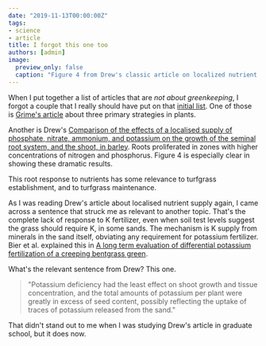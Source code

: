 ```yaml
---
date: "2019-11-13T00:00:00Z"
tags:
- science
- article
title: I forgot this one too
authors: [admin]
image:
  preview_only: false
  caption: "Figure 4 from Drew's classic article on localized nutrient supply to roots."
---
```


When I put together a list of articles that are *not about greenkeeping*, I forgot a couple that I really should have put on that [initial list](https://www.asianturfgrass.com/2019-10-11-so-much-to-learn-about-in-this-world/). One of those is [Grime's article](https://www.asianturfgrass.com/2019-10-31-competition-stress-disturbance/) about three primary strategies in plants.

Another is Drew's [Comparison of the effects of a localised supply of phosphate, nitrate, ammonium, and potassium on the growth of the seminal root system, and the shoot, in barley](https://doi.org/10.1111/j.1469-8137.1975.tb01409.x). Roots proliferated in zones with higher concentrations of nitrogen and phosphorus. Figure 4 is especially clear in showing these dramatic results.

This root response to nutrients has some relevance to turfgrass establishment, and to turfgrass maintenance.

As I was reading Drew's article about localised nutrient supply again, I came across a sentence that struck me as relevant to another topic. That's the complete lack of response to K fertilizer, even when soil test levels suggest the grass should require K, in some sands. The mechanism is K supply from minerals in the sand itself, obviating any requirement for potassium fertilizer. Bier et al. explained this in [A long term evaluation of differential potassium fertilization of a creeping bentgrass green](https://doi.org/10.1007/s11104-018-3765-8).

What's the relevant sentence from Drew? This one.

> "Potassium deficiency had the least effect on shoot growth and tissue concentration, and the total amounts of potassium per plant were greatly in excess of seed content, possibly reflecting the uptake of traces of potassium released from the sand."

That didn't stand out to me when I was studying Drew's article in graduate school, but it does now.
